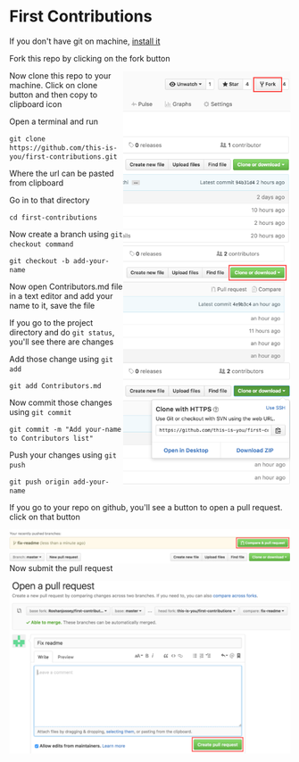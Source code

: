 # First Contributions

If you don't have git on machine, [ install it ]( https://help.github.com/articles/set-up-git/ )

Fork this repo by clicking on the fork button

<img style="float: right;" width="300" src="assets/fork.png">

Now clone this repo to your machine. Click on clone button and then copy to clipboard icon

<img style="float: right;" width="300" src="assets/clone.png">
<img style="float: right;" width="300" src="assets/copy-to-clipboard.png">

Open a terminal and run

```
git clone https://github.com/this-is-you/first-contributions.git
```

Where the url can be pasted from clipboard

Go in to that directory

```
cd first-contributions
```

Now create a branch using `git checkout command`

```
git checkout -b add-your-name
```

Now open Contributors.md file in a text editor and add your name to it, save the file

If you go to the project directory and do `git status`, you'll see there are changes

Add those change using `git add`

```
git add Contributors.md
```

Now commit those changes using `git commit`

```
git commit -m "Add your-name to Contributors list"
```

Push your changes using `git push`

```
git push origin add-your-name
```

If you go to your repo on github, you'll see a button to open a pull request. click on that button

<img style="float: right;" src="assets/compare-and-pull.png">

Now submit the pull request 

<img style="float: right;" src="assets/submit-pull.png">
